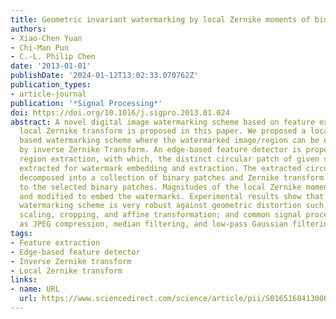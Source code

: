 ```yaml
---
title: Geometric invariant watermarking by local Zernike moments of binary image patches
authors:
- Xiao-Chen Yuan
- Chi-Man Pun
- C.-L. Philip Chen
date: '2013-01-01'
publishDate: '2024-01-12T13:02:33.070762Z'
publication_types:
- article-journal
publication: '*Signal Processing*'
doi: https://doi.org/10.1016/j.sigpro.2013.01.024
abstract: A novel digital image watermarking scheme based on feature extraction and
  local Zernike transform is proposed in this paper. We proposed a local Zernike moments
  based watermarking scheme where the watermarked image/region can be obtained directly
  by inverse Zernike Transform. An edge-based feature detector is proposed for local
  region extraction, with which, the distinct circular patch of given size can be
  extracted for watermark embedding and extraction. The extracted circular patch is
  decomposed into a collection of binary patches and Zernike transform is applied
  to the selected binary patches. Magnitudes of the local Zernike moments are calculated
  and modified to embed the watermarks. Experimental results show that the proposed
  watermarking scheme is very robust against geometric distortion such as rotation,
  scaling, cropping, and affine transformation; and common signal processing such
  as JPEG compression, median filtering, and low-pass Gaussian filtering.
tags:
- Feature extraction
- Edge-based feature detector
- Inverse Zernike transform
- Local Zernike transform
links:
- name: URL
  url: https://www.sciencedirect.com/science/article/pii/S0165168413000418
---
```

